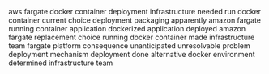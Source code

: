 aws fargate docker container deployment infrastructure needed run docker container current choice deployment packaging apparently amazon fargate running container application dockerized application deployed amazon fargate replacement choice running docker container made infrastructure team fargate platform consequence unanticipated unresolvable problem deployment mechanism deployment done alternative docker environment determined infrastructure team